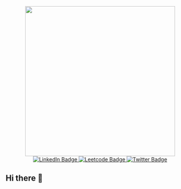 <div id="header" align="center">
  <img src="https://media2.giphy.com/media/v1.Y2lkPTc5MGI3NjExZnN3aXZlbnl6MnQ1bW9kODF2OXk0aW1mOHVsdDd4M25xNjBuejQ4cCZlcD12MV9pbnRlcm5hbF9naWZfYnlfaWQmY3Q9cw/paTz7UZbPfTZFRYnnB/giphy.gif" width="400"/>
</div>
<div id="badges" align="center">
    <a href="https://www.linkedin.com/in/pallavi-maity/" target="_blank">
      <img src="https://img.shields.io/badge/LinkedIn-blue?style=for-the-badge&logo=linkedin&logoColor=white" alt="LinkedIn Badge"/>
    </a>
  <a href="https://leetcode.com/u/pmaity/" target="_blank">
  <img src="https://img.shields.io/badge/Leetcode-orange?style=for-the-badge&logo=leetcode&logoColor=white" alt="Leetcode Badge"/>
    </a>
  <a href="" target="_blank">
  <img src="https://img.shields.io/badge/Twitter-blue?style=for-the-badge&logo=twitter&logoColor=white" alt="Twitter Badge"/>
     </a>
</div>

## Hi there 👋


<!--
**pmaity7/pmaity7** is a ✨ _special_ ✨ repository because its `README.md` (this file) appears on your GitHub profile.

Here are some ideas to get you started:

- 🔭 I’m currently working on ...
- 🌱 I’m currently learning ...
- 👯 I’m looking to collaborate on ...
- 🤔 I’m looking for help with ...
- 💬 Ask me about ...
- 📫 How to reach me: ...
- 😄 Pronouns: ...
- ⚡ Fun fact: ...
-->
